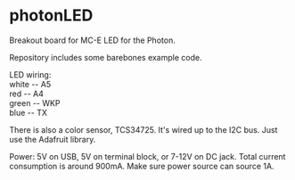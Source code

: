 # photonLED

Breakout board for MC-E LED for the Photon.

Repository includes some barebones example code.

LED wiring: <br>
white -- A5 <br>
red -- A4 <br>
green -- WKP <br>
blue -- TX <br>

There is also a color sensor, TCS34725. It's wired up to the I2C bus. Just use the Adafruit library.

Power:
5V on USB, 5V on terminal block, or 7-12V on DC jack. Total current consumption is around 900mA. Make sure power source can source 1A.
